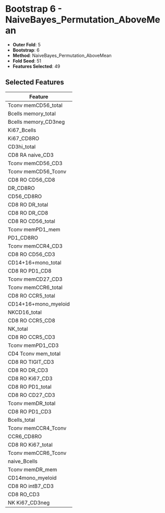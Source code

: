 # Bootstrap 6 - NaiveBayes_Permutation_AboveMean

- **Outer Fold**: 5
- **Bootstrap**: 6
- **Method**: NaiveBayes_Permutation_AboveMean
- **Fold Seed**: 51
- **Features Selected**: 49

## Selected Features

| Feature |
|---------|
| Tconv memCD56_total |
| Bcells memory_total |
| Bcells memory_CD3neg |
| Ki67_Bcells |
| Ki67_CD8RO |
| CD3hi_total |
| CD8 RA naive_CD3 |
| Tconv memCD56_CD3 |
| Tconv memCD56_Tconv |
| CD8 RO CD56_CD8 |
| DR_CD8RO |
| CD56_CD8RO |
| CD8 RO DR_total |
| CD8 RO DR_CD8 |
| CD8 RO CD56_total |
| Tconv memPD1_mem |
| PD1_CD8RO |
| Tconv memCCR4_CD3 |
| CD8 RO CD56_CD3 |
| CD14+16+mono_total |
| CD8 RO PD1_CD8 |
| Tconv memCD27_CD3 |
| Tconv memCCR6_total |
| CD8 RO CCR5_total |
| CD14+16+mono_myeloid |
| NKCD16_total |
| CD8 RO CCR5_CD8 |
| NK_total |
| CD8 RO CCR5_CD3 |
| Tconv memPD1_CD3 |
| CD4 Tconv mem_total |
| CD8 RO TIGIT_CD3 |
| CD8 RO DR_CD3 |
| CD8  RO Ki67_CD3 |
| CD8 RO PD1_total |
| CD8 RO CD27_CD3 |
| Tconv memDR_total |
| CD8 RO PD1_CD3 |
| Bcells_total |
| Tconv memCCR4_Tconv |
| CCR6_CD8RO |
| CD8 RO Ki67_total |
| Tconv memCCR6_Tconv |
| naive_Bcells |
| Tconv memDR_mem |
| CD14mono_myeloid |
| CD8 RO intB7_CD3 |
| CD8 RO_CD3 |
| NK Ki67_CD3neg |
